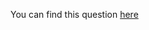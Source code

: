 You can find this question [here](https://www.hackerrank.com/challenges/organizing-containers-of-balls/problem)
